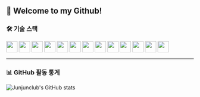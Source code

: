 ## 👋 Welcome to my Github!

### 🛠 기술 스택

<img src="https://img.shields.io/badge/-Python-3776AB?logo=python&logoColor=white&style=for-the-badge" height="30">
<img src="https://img.shields.io/badge/-Java-007396?logo=java&logoColor=white&style=for-the-badge" height="30">
<img src="https://img.shields.io/badge/-Spring%20Boot-6DB33F?logo=springboot&logoColor=white&style=for-the-badge" height="30">
<img src="https://img.shields.io/badge/-JPA-6DB33F?logo=hibernate&logoColor=white&style=for-the-badge" height="30">
<img src="https://img.shields.io/badge/-Docker-2496ED?logo=docker&logoColor=white&style=for-the-badge" height="30">
<img src="https://img.shields.io/badge/-MySQL-4479A1?logo=mysql&logoColor=white&style=for-the-badge" height="30">
<img src="https://img.shields.io/badge/-EC2-FF9900?logo=amazon-aws&logoColor=white&style=for-the-badge" height="30">
<img src="https://img.shields.io/badge/-Jenkins-D24939?logo=jenkins&logoColor=white&style=for-the-badge" height="30">
<img src="https://img.shields.io/badge/-Git-F05032?logo=git&logoColor=white&style=for-the-badge" height="30">
<img src="https://img.shields.io/badge/-GitHub-181717?logo=github&logoColor=white&style=for-the-badge" height="30">
<img src="https://img.shields.io/badge/-JavaScript-F7DF1E?logo=javascript&logoColor=black&style=for-the-badge" height="30">
<img src="https://img.shields.io/badge/-TypeScript-007ACC?logo=typescript&logoColor=white&style=for-the-badge" height="30">
<img src="https://img.shields.io/badge/-React-61DAFB?logo=react&logoColor=black&style=for-the-badge" height="30">

---

### 📊 GitHub 활동 통계

![Junjunclub's GitHub stats](https://github-readme-stats.vercel.app/api?username=junjunclub&show_icons=true&theme=radical)
